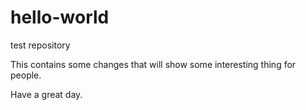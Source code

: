 # hello-world
test repository

This contains some changes that will show some interesting thing for 
people.

Have a great day.
